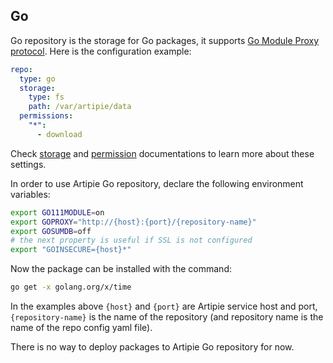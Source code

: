 ## Go

Go repository is the storage for Go packages, it supports 
[Go Module Proxy protocol](https://golang.org/cmd/go/#hdr-Module_proxy_protocol). 
Here is the configuration example:
```yaml
repo:
  type: go
  storage:
    type: fs
    path: /var/artipie/data
  permissions:
    "*":
      - download
```
Check [storage](../Configuration-Storage.md) and [permission](../Configuration-Repository-Permissions.md)
documentations to learn more about these settings.

In order to use Artipie Go repository, declare the following environment variables:

```bash
export GO111MODULE=on
export GOPROXY="http://{host}:{port}/{repository-name}"
export GOSUMDB=off
# the next property is useful if SSL is not configured
export "GOINSECURE={host}*"
```

Now the package can be installed with the command:

```bash
go get -x golang.org/x/time
```
In the examples above `{host}` and `{port}` are Artipie service host and port, `{repository-name}`
is the name of the repository (and repository name is the name of the repo config yaml file).

There is no way to deploy packages to Artipie Go repository for now.